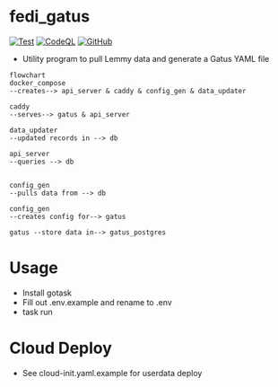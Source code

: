 # fedi_gatus
[![Test](https://github.com/Jelloeater/fedi_gatus/actions/workflows/test.yml/badge.svg?branch=main)](https://github.com/Jelloeater/fedi_gatus/actions/workflows/test.yml)
[![CodeQL](https://github.com/Jelloeater/fedi_gatus/actions/workflows/codeql.yml/badge.svg?branch=main)](https://github.com/Jelloeater/fedi_gatus/actions/workflows/codeql.yml)
[![GitHub](https://img.shields.io/github/license/Jelloeater/fedi_gatus)](https://github.com/Jelloeater/fedi_gatus/blob/main/LICENSE)


- Utility program to pull Lemmy data and generate a Gatus YAML file


```mermaid
flowchart
docker_compose 
--creates--> api_server & caddy & config_gen & data_updater

caddy 
--serves--> gatus & api_server 

data_updater
--updated records in --> db

api_server
--queries --> db


config_gen
--pulls data from --> db

config_gen 
--creates config for--> gatus

gatus --store data in--> gatus_postgres
```

# Usage
- Install gotask
- Fill out .env.example and rename to .env
- task run

# Cloud Deploy
- See cloud-init.yaml.example for userdata deploy
